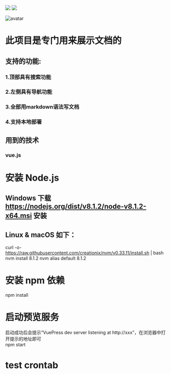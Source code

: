![](https://img.shields.io/npm/v/drone.svg) ![](https://img.shields.io/badge/language-markdown-Red.svg)

![avatar](https://raw.githubusercontent.com/Jackson0714/BirdDoc/master/BirdDoc.png)

# 此项目是专门用来展示文档的
## 支持的功能:
### 1.顶部具有搜索功能
### 2.左侧具有导航功能
### 3.全部用markdown语法写文档
### 4.支持本地部署

## 用到的技术
### vue.js


# 安装 Node.js
## Windows 下载 https://nodejs.org/dist/v8.1.2/node-v8.1.2-x64.msi 安装
## Linux & macOS 如下：
curl -o- https://raw.githubusercontent.com/creationix/nvm/v0.33.11/install.sh | bash
nvm install 8.1.2
nvm alias default 8.1.2

# 安装 npm 依赖
npm install

# 启动预览服务
启动成功后会提示“VuePress dev server listening at http://xxx”，在浏览器中打开提示的地址即可   
npm start

# test crontab
